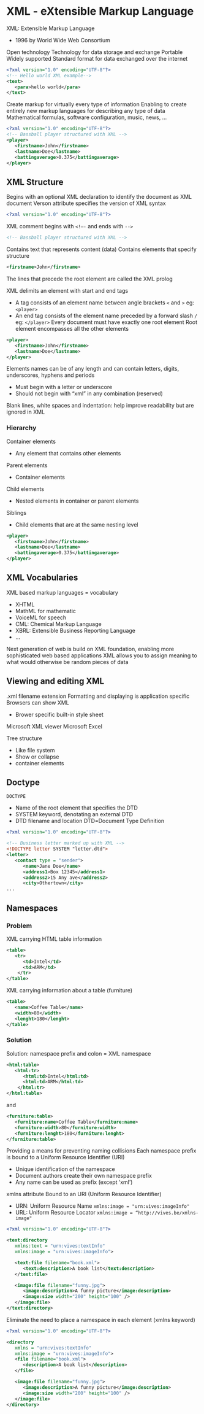 # XML - eXtensible Markup Language

XML: Extensible Markup Language
* 1996 by World Wide Web Consortium

Open technology
Technology for data storage and exchange
Portable
Widely supported
Standard format for data exchanged over the internet

```xml
<?xml version="1.0" encoding="UTF-8"?> 
<!-- Hello world XML example-->
<text>
   <para>hello world</para>
</text>
```

Create markup for virtually every type of information
Enabling to create entirely new markup languages for describing any type of data
Mathematical formulas, software configuration, music, news, …

```xml
<?xml version="1.0" encoding="UTF-8"?> 
<!-- Bassball player structured with XML --> 
<player> 
   <firstname>John</firstname> 
   <lastname>Doe</lastname> 
   <battingaverage>0.375</battingaverage> 
</player>
```

## XML Structure

Begins with an optional XML declaration to identify the document as XML document
Verson attribute specifies the version of XML syntax

```xml
<?xml version="1.0" encoding="UTF-8"?>
```

XML comment begins with `<!–-` and ends with `-->`

```xml
<!-- Bassball player structured with XML --> 
```

Contains text that represents content (data)
Contains elements that specify structure

```xml
<firstname>John</firstname> 
```

The lines that precede the root element are called the XML prolog

XML delimits an element with start and end tags
* A tag consists of an element name between angle brackets `<` and `>` eg: `<player>`
* An end tag consists of the element name preceded by a forward slash `/` eg: `</player>`
Every document must have exactly one root element
Root element encompasses all the other elements

```xml
<player> 
   <firstname>John</firstname> 
   <lastname>Doe</lastname> 
</player>
```

Elements names can be of any length and can contain letters, digits, underscores, hyphens and periods
* Must begin with a letter or underscore
* Should not begin with “xml” in any combination (reserved)

Blank lines, white spaces and indentation: help improve readability but are ignored in XML

### Hierarchy

Container elements
* Any element that contains other elements

Parent elements
* Container elements

Child elements
* Nested elements in container or parent elements

Siblings
* Child elements that are at the same nesting level

```xml
<player> 
   <firstname>John</firstname> 
   <lastname>Doe</lastname> 
   <battingaverage>0.375</battingaverage> 
</player>
```

## XML Vocabularies

XML based markup languages = vocabulary
* XHTML
* MathML for mathematic
* VoiceML for speech
* CML: Chemical Markup Language
* XBRL: Extensible Business Reporting Language
* …

Next generation of web is build on XML foundation, enabling more sophisticated web based applications
XML allows you to assign meaning to what would otherwise be random pieces of data

## Viewing and editing XML

.xml filename extension
Formatting and displaying is application specific
Browsers can show XML
* Brower specific built-in style sheet

Microsoft XML viewer
Microsoft Excel

Tree structure
* Like file system
* Show or collapse
* container elements

## Doctype

`DOCTYPE`
* Name of the root element that specifies the DTD 
* SYSTEM keyword, denotating an external DTD
* DTD filename and location
DTD=Document Type Definition

```xml
<?xml version="1.0" encoding="UTF-8"?>

<!-- Business letter marked up with XML -->
<!DOCTYPE letter SYSTEM "letter.dtd">
<letter>
   <contact type = "sender">
      <name>Jane Doe</name>
      <address1>Box 12345</address1>
      <address2>15 Any ave</address2>
      <city>Othertown</city> 
...
```

## Namespaces

### Problem

XML carrying HTML table information

```xml
<table>
   <tr> 
      <td>Intel</td>
      <td>ARM</td>
    </tr> 
</table> 
```

XML carrying information about a table (furniture)

```xml
<table>
   <name>Coffee Table</name> 
   <width>80</width>
   <lenght>180</lenght>
</table>
```

### Solution 

Solution: namespace prefix and colon = XML namespace

```xml
<html:table>
   <html:tr> 
      <html:td>Intel</html:td>
      <html:td>ARM</html:td>
    </html:tr> 
</html:table> 
```
and

```xml
<furniture:table>
   <furniture:name>Coffee Table</furniture:name> 
   <furniture:width>80</furniture:width>
   <furniture:lenght>180</furniture:lenght>
</furniture:table>
```

Providing a means for preventing naming collisions
Each namespace prefix is bound to a Uniform Resource Identifier (URI)
* Unique identification of the namespace
* Document authors create their own namespace prefix
* Any name can be used as prefix (except ‘xml’)

xmlns attribute
Bound to an URI (Uniform Resource Identifier)
* URN: Uniform Resource Name `xmlns:image = "urn:vives:imageInfo"`
* URL: Uniform Resource Locator `xmlns:image = “http://vives.be/xmlns-image"`


```xml
<?xml version="1.0" encoding="UTF-8"?> 

<text:directory 
   xmlns:text = "urn:vives:textInfo" 
   xmlns:image = "urn:vives:imageInfo"> 

   <text:file filename="book.xml"> 
      <text:description>A book list</text:description> 
   </text:file> 

   <image:file filename="funny.jpg"> 
      <image:description>A funny picture</image:description> 
      <image:size width="200" height="100" /> 
   </image:file> 
</text:directory>
```

Eliminate the need to place a namespace in each element (xmlns keyword)

```xml
<?xml version="1.0" encoding="UTF-8"?> 

<directory 
   xmlns = "urn:vives:textInfo" 
   xmlns:image = "urn:vives:imageInfo"> 
   <file filename="book.xml"> 
      <description>A book list</description> 
   </file> 

   <image:file filename="funny.jpg"> 
      <image:description>A funny picture</image:description> 
      <image:size width="200" height="100" /> 
   </image:file> 
</directory>
```




